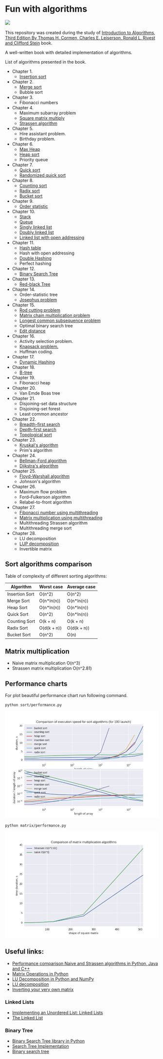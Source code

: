 # Fun with algorithms

![](https://mitpress.mit.edu/sites/default/files/9780262033848.jpg)

This repository was created during the study of [Introduction to Algorithms, Third Edition By Thomas H. Cormen, Charles E. Leiserson, Ronald L. Rivest and Clifford Stein](https://mitpress.mit.edu/books/introduction-algorithms) book.

A well-written book with detailed implementation of algorithms.

List of algorithms presented in the book.

- Chapter 1.
  - [Insertion sort](sort/insertionsort.py)
- Chapter 2.
    - [Merge sort](sort/mergesort.py)
    - Bubble sort
- Chapter 3.
    - Fibonacci numbers
- Chapter 4.
    - Maximum subarray problem
    - [Square matrix multiply](matrix/multiplication.py)
    - [Strassen algorithm](matrix/multiplication.py)
- Chapter 5.
    - Hire assistant problem.
    - Birthday problem.
- Chapter 6.
    - [Max Heap](queue/maxheap.py)
    - [Heap sort](sort/heapsort.py)
    - Priority queue
- Chapter 7.
    - [Quick sort](sort/quicksort.py)
    - [Randomized quick sort](sort/quicksort.py)
- Chapter 8.
    - [Counting sort](sort/countingsort.py)
    - [Radix sort](sort/radixsort.py)
    - [Bucket sort](sort/bucketsort.py)
- Chapter 9.
    - [Order statistic](sort/selectstatistic.py)
- Chapter 10.
    - [Stack](stack/stack.py)
    - [Queue](queue/queue.py)
    - [Singly linked list](linkedlist/singly_linked.py)
    - [Doubly linked list](linkedlist/doubly_linked.py)
    - [Linked list with open addressing](linkedlist/open_addressing.py)
- Chapter 11.
    - [Hash table](hashing/hash_table.py)
    - Hash with open addressing
    - [Double Hashing](hashing/double_hashing.py)
    - Perfect hashing
- Chapter 12.
    - [Binary Search Tree](trees/binarytree.py)
- Chapter 13.
    - [Red-black Tree](trees/redblacktree.py)
- Chapter 14.
    - Order-statistic tree
    - [Josephus problem](other/josephus.py)
- Chapter 15.
    - [Rod cutting problem](dynamicprogramming/cut_rod.py)
    - [Matrix chain multiplication problem](dynamicprogramming/matrix_chain_order.py)
    - [Longest common subsequence problem](dynamicprogramming/longest_common_subsequence.py)
    - Optimal binary search tree
    - [Edit distance](dynamicprogramming/edit_distance.py)
- Chapter 16.
    - Activity selection problem.
    - [Knapsack problem.](greedy/knapsack_problem.py)
    - Huffman coding.
- Chapter 17.
    - [Dynamic Hashing](hashing/hash_table.py)
- Chapter 18.
    - [B-tree](trees/btree.py)
- Chapter 19.
    - Fibonacci heap
- Chapter 20.
    - Van Emde Boas tree
- Chapter 21.
    - Disjoining-set data structure
    - Disjoining-set forest
    - Least common ancestor
- Chapter 22.
    - [Breadth-first search](graph/breadth_first_search.py)
    - [Depth-first search](graph/depth_first_search.py)
    - [Topological sort](graph/topological_sorting.py)
- Chapter 23.
    - [Kruskal's algorithm](graph/kruskal.py)
    - Prim's algorithm
- Chapter 24.
    - [Bellman-Ford algorithm](graph/bellman_ford.py)
    - [Dijkstra's algorithm](graph/dijkstra.py)
- Chapter 25.
    - [Floyd-Warshall algorithm](graph/floyd_warshall.py)
    - Johnson's algorithm
- Chapter 26.
    - Maximum flow problem
    - Ford–Fulkerson algorithm
    - Relabel-to-front algorithm
- Chapter 27.
    - [Fibonacci number using multithreading](multithreading/fib.py)
    - [Matrix multiplication using multithreading](multithreading/matrixmultiply.py)
    - Multithreading Strassen algorithm
    - Multithreading merge sort
- Chapter 28.
    - LU decomposition
    - [LUP decomposition](matrix/lupdecomposition.py)
    - Invertible matrix

## Sort algorithms comparison

Table of complexity of different sorting algorithms:

| Algorithm       | Worst case | Average case |
|-----------------|------------|--------------|
| Insertion Sort  | O(n^2)     | O(n^2)       |
| Merge Sort      | O(n*ln(n)) | O(n*ln(n))   |
| Heap Sort       | O(n*ln(n)) | O(n*ln(n))   |
| Quick Sort      | O(n^2)     | O(n*ln(n))   |
| Counting Sort   | O(k + n)   | O(k + n)     |
| Radix Sort      | O(d(k + n))| O(d(k + n))  |
| Bucket Sort     | O(n^2)     | O(n)         |

## Matrix multiplication

- Naive matrix multiplication O(n^3)
- Strassen matrix multiplication O(n^2.81)

## Performance charts

For plot beautiful performance chart run following command.

~~~sh
python sort/performance.py
~~~

![Sort performance chart](images/sort-performance.png)

~~~sh
python matrix/performance.py
~~~

![Matrix multiplication performance](images/matrix-performance.png)

## Useful links:

- [Performance comparison Naive and Strassen algorithms in Python, Java and C++](https://martin-thoma.com/strassen-algorithm-in-python-java-cpp/)
- [Matrix Operations in Python](http://www.mathwizurd.com/blog/2015/6/14/matrix-operations-in-python)
- [LU Decomposition in Python and NumPy](https://www.quantstart.com/articles/LU-Decomposition-in-Python-and-NumPy)
- [LU decomposition](https://rosettacode.org/wiki/LU_decomposition)
- [Inverting your very own matrix](http://www.vikparuchuri.com/blog/inverting-your-very-own-matrix/)

### Linked Lists

- [Implementing an Unordered List: Linked Lists](http://interactivepython.org/courselib/static/pythonds/BasicDS/ImplementinganUnorderedListLinkedLists.html)
- [The Linked List](https://code.tutsplus.com/tutorials/the-linked-list--cms-20660)

### Binary Tree

- [Binary Search Tree library in Python](http://www.laurentluce.com/posts/binary-search-tree-library-in-python/)
- [Search Tree Implementation](http://interactivepython.org/runestone/static/pythonds/Trees/SearchTreeImplementation.html)
- [Binary search tree](http://www.algolist.net/Data_structures/Binary_search_tree)
